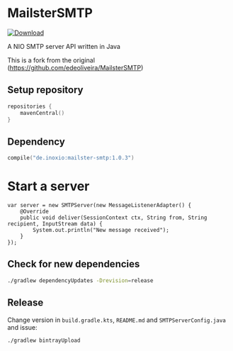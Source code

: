 MailsterSMTP
============

[ ![Download](https://api.bintray.com/packages/inoxio/maven/mailster-smtp/images/download.svg) ](https://bintray.com/inoxio/maven/mailster-smtp/_latestVersion)

A NIO SMTP server API written in Java

This is a fork from the original (https://github.com/edeoliveira/MailsterSMTP)

## Setup repository

```kotlin
repositories {
    mavenCentral()
} 
```

## Dependency

```kotlin
compile("de.inoxio:mailster-smtp:1.0.3")
```

# Start a server

```jshelllanguage
var server = new SMTPServer(new MessageListenerAdapter() {
    @Override
    public void deliver(SessionContext ctx, String from, String recipient, InputStream data) {
        System.out.println("New message received");
    }
});

```
## Check for new dependencies

```bash
./gradlew dependencyUpdates -Drevision=release
```

## Release

Change version in `build.gradle.kts`, `README.md` and `SMTPServerConfig.java` and issue:

```bash
./gradlew bintrayUpload
```

